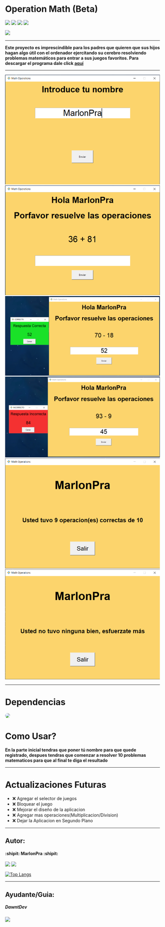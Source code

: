 # **Operation Math (Beta)** 

<a href="https://github.com/MarlonPra/operations-math/issues"><img src="https://img.shields.io/github/issues/MarlonPra/operations-math"></a> <a href="https://github.com/MarlonPra/operations-math/fork"><img src="https://img.shields.io/github/forks/MarlonPra/operations-math"></a> <a href="https://github.com/MarlonPra/operations-math"><img src="https://img.shields.io/github/stars/MarlonPra/operations-math"></a> <img src="https://img.shields.io/github/watchers/MarlonPra/operations-math.svg">

<img src="http://ForTheBadge.com/images/badges/made-with-python.svg">




------------

**Este proyecto es imprescindible para los padres que quieren que sus hijos hagan algo útil con el ordenador ejercitando su cerebro resolviendo problemas matemáticos para entrar a sus juegos favoritos.
Para descargar el programa dale click [aquí](https://github.com/MarlonPra/operations-math "Mi proyecto aca")**

------------


![](img/img1.png)
![](img/img2.png)
![](img/img3.png)
![](img/img4.png)
![](img/img5.png)
![](img/img6.png)


------------

# Dependencias
<img src="https://img.shields.io/badge/Python-3776AB?style=for-the-badge&logo=python&logoColor=white" style="border-radius: 25px;">

# Como Usar?
**En la parte inicial tendras que poner tú nombre para que quede registrado, despues tendras que comenzar a resolver 10 problemas matematicos para que al final te diga el resultado**

------------
# Actualizaciones Futuras

- ❌ Agregar el selector de juegos
- ❌ Bloquear el juego
- ❌ Mejorar el diseño de la aplicacion
- ❌ Agregar mas operaciones(Multiplicacion/Division)
- ❌ Dejar la Aplicacion en Segundo Plano

------------

## Autor:
#### :shipit: **MarlonPra** :shipit:
<a href="https://github.com/MarlonPra"><img src="https://img.shields.io/badge/GitHub-100000?style=for-the-badge&logo=github&logoColor=white"></a> <a href="https://twitter.com/MarlonPraYT"><img src="https://img.shields.io/badge/Twitter-1DA1F2?style=for-the-badge&logo=twitter&logoColor=white"></a>

[![Top Langs](https://github-readme-stats.vercel.app/api/top-langs/?username=MarlonPra)](https://github.com/MarlonPra/github-readme-stats)

------------

## Ayudante/Guia:
##### **DawntDev**
<a href="https://github.com/MarlonPra"><img src="https://img.shields.io/badge/GitHub-100000?style=for-the-badge&logo=github&logoColor=white"></a> <a href="https://github.com/DawntDev">

